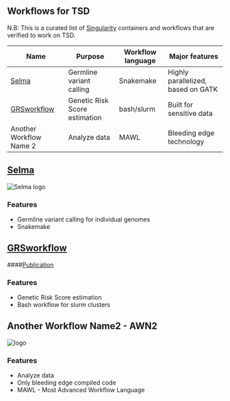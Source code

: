 ## Workflows for TSD
N.B: This is a curated list of [Singularity](https://www.sylabs.io/singularity/) containers and workflows that are verified to work on TSD.

| Name | Purpose                  | Workflow language | Major features                     |
|------|--------------------------|-------------------|------------------------------------|
|	[Selma](https://github.com/elixir-no-nels/Selma)	|	Germline variant calling	|	Snakemake	|	Highly parallelized, based on GATK	|
|	[GRSworkflow](https://github.com/neicnordic/GRSworkflow/tree/optimized)	|	Genetic Risk Score estimation	|	bash/slurm	|	Built for sensitive data	|
|	Another Workflow Name 2	|	Analyze data	|	MAWL	|	Bleeding edge technology	|

## [Selma](https://github.com/elixir-no-nels/snakemake_germline)
![Selma logo](https://raw.githubusercontent.com/oskarvid/tsd-containers/master/.Selma-snake-head.png)
### Features
* Germline variant calling for individual genomes
* Snakemake

## [GRSworkflow](https://github.com/neicnordic/GRSworkflow/tree/optimized)
####[Publication](https://doi.org/10.1017/S0033291717002665)
### Features
* Genetic Risk Score estimation
* Bash workflow for slurm clusters

## Another Workflow Name2 - AWN2
![logo](https://raw.githubusercontent.com/oskarvid/tsd-containers/master/MAWL.png)
### Features
* Analyze data
* Only bleeding edge compiled code
* MAWL - Most Advanced Workflow Language
